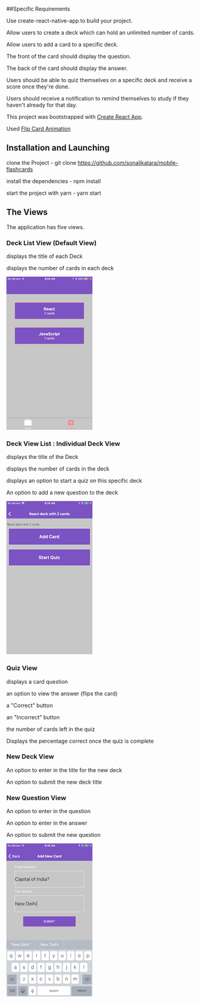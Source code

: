 ##Specific Requirements

Use create-react-native-app to build your project.

Allow users to create a deck which can hold an unlimited number of cards.

Allow users to add a card to a specific deck.

The front of the card should display the question.

The back of the card should display the answer.

Users should be able to quiz themselves on a specific deck and receive a score once they're done.

Users should receive a notification to remind themselves to study if they haven't already for that day.

This project was bootstrapped with [Create React App](https://github.com/facebookincubator/create-react-app).

Used [Flip Card Animation](https://codedaily.io/screencasts/12/Create-a-Flip-Card-Animation-with-React-Native)  

## Installation and Launching

clone the Project - git clone https://github.com/sonalikatara/mobile-flashcards

install the dependencies - npm install

start the project with yarn - yarn start

## The Views

The application has five views.

### Deck List View (Default View)

displays the title of each Deck

displays the number of cards in each deck

![Main Page](./images/home.jpg)

### Deck View List : Individual Deck View

displays the title of the Deck

displays the number of cards in the deck

displays an option to start a quiz on this specific deck

An option to add a new question to the deck

![Deck Details Page](./images/deckDetails.jpg)

### Quiz View

displays a card question

an option to view the answer (flips the card)

a "Correct" button

an "Incorrect" button

the number of cards left in the quiz

Displays the percentage correct once the quiz is complete

### New Deck View

An option to enter in the title for the new deck

An option to submit the new deck title

### New Question View
An option to enter in the question

An option to enter in the answer

An option to submit the new question

![New Card Page](./images/newCard.jpg)